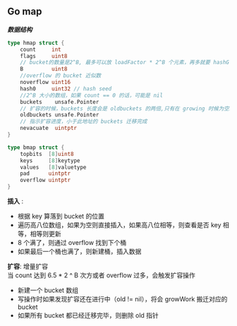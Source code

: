 ## Go map
***数据结构***
```go
type hmap struct {
    count     int
    flags     uint8
    // bucket的数量是2^B, 最多可以放 loadFactor * 2^B 个元素，再多就要 hashGrow 了
    B         uint8
    //overflow 的 bucket 近似数
    noverflow uint16
    hash0     uint32 // hash seed
    //2^B 大小的数组，如果 count == 0 的话，可能是 nil
    buckets    unsafe.Pointer
    // 扩容的时候，buckets 长度会是 oldbuckets 的两倍,只有在 growing 时候为空。
    oldbuckets unsafe.Pointer
    // 指示扩容进度，小于此地址的 buckets 迁移完成
    nevacuate  uintptr
}

type bmap struct {
    topbits  [8]uint8
    keys     [8]keytype
    values   [8]valuetype
    pad      uintptr
    overflow uintptr
}

```
**插入** :
* 根据 key 算落到 bucket 的位置
* 遍历高八位数组，如果为空则直接插入，如果高八位相等，则查看是否 key 相等，相等则更新
* 8 个满了，则通过 overflow 找到下个桶
* 如果最后一个桶也满了，则新建桶，插入数据

**扩容**: 增量扩容  
当 count 达到 6.5 * 2 ^ B 次方或者 overflow 过多，会触发扩容操作
* 新建一个 bucket 数组
* 写操作时如果发现扩容还在进行中（old != nil），将会 growWork 搬迁对应的 bucket
* 如果所有 bucket 都已经迁移完毕，则删除 old 指针